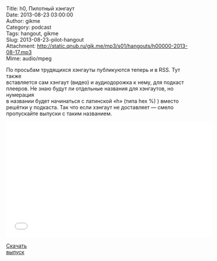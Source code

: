 Title: h0, Пилотный хэнгаут  
Date: 2013-08-23 03:00:00  
Author: gikme  
Category: podcast  
Tags: hangout, gikme  
Slug: 2013-08-23-pilot-hangout  
Attachment: http://static.qnub.ru/gik.me/mp3/s01/hangouts/h00000-2013-08-17.mp3  
Mime: audio/mpeg

По просьбам трудящихся хэнгауты публикуются теперь и в RSS. Тут также  
вставляется сам хэнгаут (видео) и аудиодорожка к нему, для подкаст  
плееров. Не знаю будут ли отдельные названия для хэнгаутов, но нумерация  
в названии будет начинаться с латинской «h» (типа hex %) ) вместо  
решётки у подкаста. Так что если хэнгаут не доставляет — смело  
пропускайте выпуски с таким названием.

<iframe frameborder="0" height="315" src="//www.youtube.com/embed/PEMQW7lutzw" width="560"></iframe>

[Скачать  
выпуск](http://static.qnub.ru/gik.me/mp3/s01/hangouts/h00000-2013-08-17.mp3)

